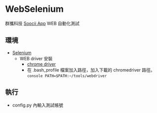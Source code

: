 # WebSelenium

群攜科技 [Soocii App](https://play.google.com/store/apps/details?id=me.soocii.socius&hl=zh_TW) WEB 自動化測試

## 環境

* [Selenium](https://www.seleniumhq.org)
  * WEB driver 安裝 
    + [chrome driver](https://sites.google.com/a/chromium.org/chromedriver/)
    + 在 .bash_profile 檔案加入路徑，加入下載的 chromedriver 路徑。
     ```console PATH=$PATH:~/tools/webdriver```


    
## 執行

*  config.py 內輸入測試帳號
